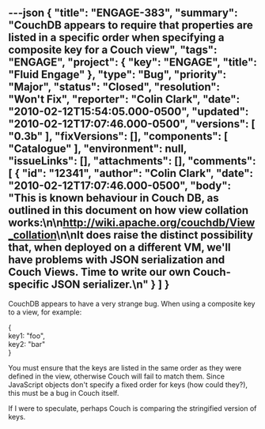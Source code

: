 ---json
{
  "title": "ENGAGE-383",
  "summary": "CouchDB appears to require that properties are listed in a specific order when specifying a composite key for a Couch view",
  "tags": "ENGAGE",
  "project": {
    "key": "ENGAGE",
    "title": "Fluid Engage"
  },
  "type": "Bug",
  "priority": "Major",
  "status": "Closed",
  "resolution": "Won't Fix",
  "reporter": "Colin Clark",
  "date": "2010-02-12T15:54:05.000-0500",
  "updated": "2010-02-12T17:07:46.000-0500",
  "versions": [
    "0.3b"
  ],
  "fixVersions": [],
  "components": [
    "Catalogue"
  ],
  "environment": null,
  "issueLinks": [],
  "attachments": [],
  "comments": [
    {
      "id": "12341",
      "author": "Colin Clark",
      "date": "2010-02-12T17:07:46.000-0500",
      "body": "This is known behaviour in Couch DB, as outlined in this document on how view collation works:\n\n<http://wiki.apache.org/couchdb/View_collation>\n\nIt does raise the distinct possibility that, when deployed on a different VM, we'll have problems with JSON serialization and Couch Views. Time to write our own Couch-specific JSON serializer.\n"
    }
  ]
}
---
CouchDB appears to have a very strange bug. When using a composite key to a view, for example:

{\
key1: "foo",\
key2: "bar"\
}

You must ensure that the keys are listed in the same order as they were defined in the view, otherwise Couch will fail to match them. Since JavaScript objects don't specify a fixed order for keys (how could they?), this must be a bug in Couch itself.

If I were to speculate, perhaps Couch is comparing the stringified version of keys.

        